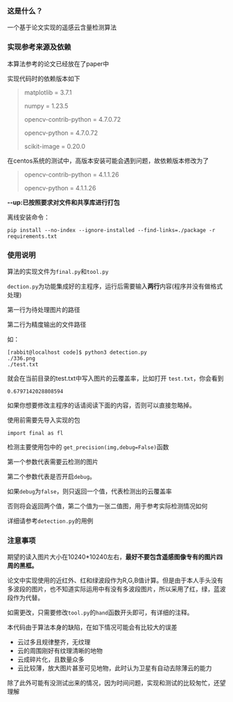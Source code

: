 ### 这是什么？

一个基于论文实现的遥感云含量检测算法

### 实现参考来源及依赖

本算法参考的论文已经放在了paper中

实现代码时的依赖版本如下

> matplotlib = 3.7.1
>
> numpy = 1.23.5
>
> opencv-contrib-python = 4.7.0.72
>
> opencv-python = 4.7.0.72
>
> scikit-image = 0.20.0

在centos系统的测试中，高版本安装可能会遇到问题，故依赖版本修改为了

> opencv-contrib-python = 4.1.1.26
>
> opencv-python = 4.1.1.26

**--up:已按照要求对文件和共享库进行打包**

离线安装命令：

```
pip install --no-index --ignore-installed --find-links=./package -r requirements.txt
```



### 使用说明

算法的实现文件为`final.py`和`tool.py`

`dection.py`为功能集成好的主程序，运行后需要输入**两行**内容(程序并没有做格式处理)

第一行为待处理图片的路径

第二行为精度输出的文件路径

如：

```shell
[rabbit@localhost code]$ python3 detection.py 
./336.png
./test.txt
```

就会在当前目录的test.txt中写入图片的云覆盖率，比如打开 `test.txt`，你会看到

```
0.6797142028808594
```



如果你想要修改主程序的话请阅读下面的内容，否则可以直接忽略掉。

使用前需要先导入实现的包

`import final as fl `

检测主要使用包中的 `get_precision(img,debug=False)`函数

第一个参数代表需要云检测的图片

第二个参数代表是否开启`debug`。

如果`debug`为`false`，则只返回一个值，代表检测出的云覆盖率

否则将会返回两个值，第二个值为一张二值图，用于参考实际检测情况如何

详细请参考`detection.py`的用例

### 注意事项

期望的读入图片大小在10240*10240左右，**最好不要包含遥感图像专有的图片四周的黑框。**

论文中实现使用的近红外、红和绿波段作为R,G,B值计算。但是由于本人手头没有多波段的图片，也不知道实际运用中有没有多波段图片，所以采用了红，绿，蓝波段作为代替。

如需更改，只需要修改`tool.py`的`hand`函数开头即可，有详细的注释。

本代码由于算法本身的缺陷，在如下情况可能会有比较大的误差

* 云过多且规律整齐，无纹理
* 云的周围刚好有纹理清晰的地物
* 云成碎片化，且数量众多
* 云比较薄，放大图片甚至可见地物，此时认为卫星有自动去除薄云的能力

除了此外可能有没测试出来的情况，因为时间问题，实现和测试的比较匆忙，还望理解

